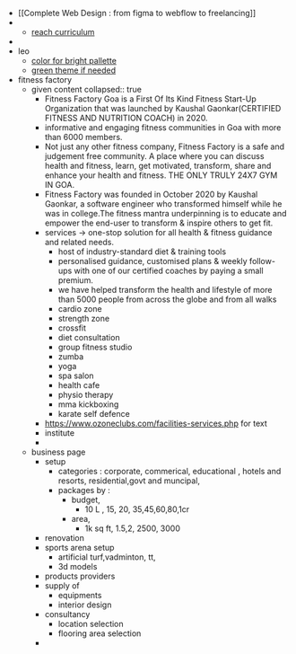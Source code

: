 - [[Complete Web Design : from figma to webflow to freelancing]]
-
	- [reach curriculum](https://reachsh.notion.site/ETHIndia-167b68324f5e4fc58c538f83a733ec13)
-
- leo
	- [color for bright pallette](https://dribbble.com/shots/15920312/attachments/7751111?mode=media)
	- [green theme if needed](https://cdn.dribbble.com/users/5216660/screenshots/18535085/media/0364442eb366606858d8cf9468edb90b.png)
- fitness factory
	- given content
	  collapsed:: true
		- Fitness Factory Goa is a First Of Its Kind Fitness Start-Up Organization that was launched by Kaushal
		  Gaonkar(CERTIFIED FITNESS AND NUTRITION COACH) in 2020.
		- informative
		  and engaging fitness communities in Goa with more than 6000 members.
		- Not just any other fitness company, Fitness Factory is a safe and judgement free community.
		  A place where you can discuss health and fitness, learn, get motivated, transform, share and enhance
		  your health and fitness. THE ONLY TRULY 24X7 GYM IN GOA.
		- Fitness Factory was founded in October 2020 by Kaushal Gaonkar, a software engineer who
		  transformed himself while he was in college.The fitness mantra underpinning is to educate and
		  empower the end-user to transform & inspire others to get fit.
		- services -> one-stop solution for all health & fitness guidance and related needs.
			- host of industry-standard diet & training tools
			- personalised
			  guidance, customised plans & weekly follow-ups with one of our certified coaches by paying a small
			  premium.
			- we have helped
			  transform the health and lifestyle of more than 5000 people from across the globe and from all walks
			- cardio zone
			- strength zone
			- crossfit
			- diet consultation
			- group fitness studio
			- zumba
			- yoga
			- spa salon
			- health cafe
			- physio therapy
			- mma kickboxing
			- karate self defence
		- https://www.ozoneclubs.com/facilities-services.php for text
		- institute
		-
	- business page
		- setup
			- categories : corporate, commerical, educational , hotels and resorts, residential,govt and muncipal,
			- packages by :
				- budget,
					- 10 L , 15, 20, 35,45,60,80,1cr
				- area,
					- 1k sq ft, 1.5,2, 2500, 3000
		- renovation
		- sports arena setup
			- artificial turf,vadminton, tt,
			- 3d models
		- products providers
		- supply of
			- equipments
			- interior design
		- consultancy
			- location selection
			- flooring area selection
		-